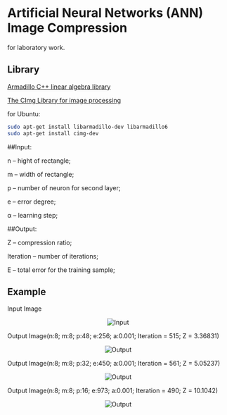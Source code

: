 # Artificial Neural Networks (ANN) Image Compression

for laboratory work.

## Library

<a href="http://arma.sourceforge.net/docs.html/">Armadillo C++ linear algebra library</a>

<a href="http://cimg.eu/">The CImg Library for image processing</a>

for Ubuntu:

```sh
sudo apt-get install libarmadillo-dev libarmadillo6
sudo apt-get install cimg-dev

```

##Input:

n – hight of rectangle;

m – width of rectangle;

p – number of neuron for second layer;

e – error degree;

α – learning step;


##Output:

Z – compression ratio;

Iteration – number of iterations;

E – total error for the training sample;


## Example

Input Image
<p align="center">
  <img src="https://raw.githubusercontent.com/blrB/ANNImageCompression/master/256px-Lenna.png" alt="Input"/>
</p>

Output Image(n:8; m:8; p:48; e:256; a:0.001; Iteration = 515; Z = 3.36831)
<p align="center">
  <img src="https://raw.githubusercontent.com/blrB/ANNImageCompression/master/256px-Lenna-output-error-256.png" alt="Output"/>
</p>

Output Image(n:8; m:8; p:32; e:450; a:0.001; Iteration = 561; Z = 5.05237)
<p align="center">
  <img src="https://raw.githubusercontent.com/blrB/ANNImageCompression/master/256px-Lenna-output-error-450.png" alt="Output"/>
</p>

Output Image(n:8; m:8; p:16; e:973; a:0.001; Iteration = 490; Z = 10.1042)
<p align="center">
  <img src="https://raw.githubusercontent.com/blrB/ANNImageCompression/master/256px-Lenna-output-error-973.png" alt="Output"/>
</p>